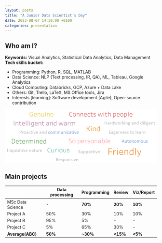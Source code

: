 ```yaml
---
layout: posts
title: "A Junior Data Scientist’s Day"
date: 2023-08-07 14:30:00 +0100
categories: presentation
---
```


## Who am I?

**Keywords:** Visual Analytics, Statistical Data Analytics, Data Management <br>
**Tech skills bucket:**

- Programming: Python, R, SQL, MATLAB
- Data Science: NLP (Text processing, IR, QA), ML, Tableau, Google Analytics
- Cloud Computing: Databricks, GCP, Azure + Data Lake
- Others: Git, Trello, LaTeX, MS Office tools, Jira
- Interests [learning]: Software development (Agile), Open-source contribution

![the word cloud of positive feedback I have received from colleagues](/assets/img/postive%20feedback.PNG)

## Main projects

|                  | Data processing | Programming | Review   | Viz/Report |
| ---------------- | --------------- | ----------- | -------- | ---------- |
| MSc Data Science | **-**           | **70%**     | **20%**  | **10%**    |
| Project A        | 50%             | 30%         | 10%      | 10%        |
| Project B        | 95%             | 5%          | -        | -          |
| Project C        | 5%              | 65%         | 30%      | -          |
| **Average(ABC)** | **50%**         | **~30%**    | **<15%** | **<5%**    |
